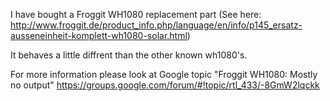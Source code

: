 I have bought a Froggit WH1080 replacement part (See here: http://www.froggit.de/product_info.php/language/en/info/p145_ersatz-ausseneinheit-komplett-wh1080-solar.html)

It behaves a little diffrent than the other known wh1080's.

For more information please look at Google topic "Froggit WH1080: Mostly no output" https://groups.google.com/forum/#!topic/rtl_433/-8GmW2lqckk
